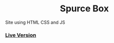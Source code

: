 <h1 align="center">Spurce Box</h1>
<p>Site using HTML CSS and JS</p>

<a href="https://ahsankhan.me/Spruce-Box"><h3>Live Version</h3></a>

